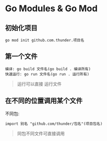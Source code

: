 # Go Modules & Go Mod
## 初始化项目
```
go mod init github.com.thunder.项目名
```

## 第一个文件
```
编译: go build 文件名(go build . 编译所有)
快速运行: go run 文件名(go run . 运行所有)
```
> 运行可以直接 运行文件

## 在不同的位置调用某个文件
不同包: 
```
import 别名 "github.com/thunder/包名"(项目包名)
```
> 同包不同文件可直接调用